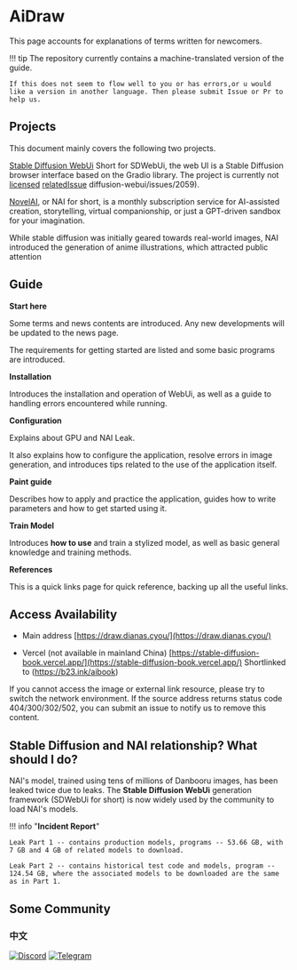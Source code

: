 # AiDraw

<!--
Copyright (C)  2022  StableDiffusionBook.
    Permission is granted to copy, distribute and/or modify this document
    under the terms of the GNU Free Documentation License, Version 1.3
    or any later version published by the Free Software Foundation;
    with no Invariant Sections, no Front-Cover Texts, and no Back-Cover Texts.
    A copy of the license is included in the section entitled "GNU
    Free Documentation License".
-->


This page accounts for explanations of terms written for newcomers.

!!! tip
    The repository currently contains a machine-translated version of the guide.

    If this does not seem to flow well to you or has errors,or u would like a version in another language. Then please submit Issue or Pr to help us.


## Projects

This document mainly covers the following two projects.


[Stable Diffusion WebUi](https://github.com/AUTOMATIC1111/stable-diffusion-webui) Short for SDWebUi, the web UI is a Stable Diffusion browser interface based on the Gradio library. The project is currently not [licensed](https://github.com/AUTOMATIC1111/stable-diffusion-webui/issues/24) [relatedIssue](https://github.com/AUTOMATIC1111/stable-) diffusion-webui/issues/2059).

[NovelAI](https://novelai.net/), or NAI for short, is a monthly subscription service for AI-assisted creation, storytelling, virtual companionship, or just a GPT-driven sandbox for your imagination.

While stable diffusion was initially geared towards real-world images, NAI introduced the generation of anime illustrations, which attracted public attention



## Guide

**Start here**

Some terms and news contents are introduced. Any new developments will be updated to the news page.



The requirements for getting started are listed and some basic programs are introduced.

**Installation**

Introduces the installation and operation of WebUi, as well as a guide to handling errors encountered while running.

**Configuration**

Explains about GPU and NAI Leak.

It also explains how to configure the application, resolve errors in image generation, and introduces tips related to the use of the application itself.

**Paint guide**

Describes how to apply and practice the application, guides how to write parameters and how to get started using it.


**Train Model**

Introduces **how to use** and train a stylized model, as well as basic general knowledge and training methods.

**References**

This is a quick links page for quick reference, backing up all the useful links.

## Access Availability

- Main address
[https://draw.dianas.cyou/](https://draw.dianas.cyou/)

- Vercel (not available in mainland China)
[https://stable-diffusion-book.vercel.app/](https://stable-diffusion-book.vercel.app/) Shortlinked to (https://b23.ink/aibook)

If you cannot access the image or external link resource, please try to switch the network environment. If the source address returns status code 404/300/302/502, you can submit an issue to notify us to remove this content.


## Stable Diffusion and NAI relationship? What should I do?

NAI's model, trained using tens of millions of Danbooru images, has been leaked twice due to leaks. The **Stable Diffusion WebUi** generation framework (SDWebUi for short) is now widely used by the community to load NAI's models.


!!! info "**Incident Report**"

    Leak Part 1 -- contains production models, programs -- 53.66 GB, with 7 GB and 4 GB of related models to download.

    Leak Part 2 -- contains historical test code and models, program -- 124.54 GB, where the associated models to be downloaded are the same as in Part 1.


## Some Community

### 中文

<a href="https://discord.gg/vhsArSSA6K"><img src="https://img.shields.io/discord/1033769426216046622?color=blue&label=Discord_Ai%E7%BB%98%E7%94%BB%E4%B8%AD%E6%96%87%E7%BB%84" alt="Discord"></a> <a href="https://t.me/StableDiffusion_CN">
<img src="https://img.shields.io/badge/Telegram-Group-blue" alt="Telegram"></a>



